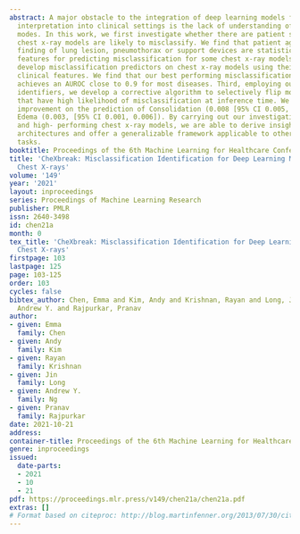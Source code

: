 ```yaml
---
abstract: A major obstacle to the integration of deep learning models for chest x-ray
  interpretation into clinical settings is the lack of understanding of their failure
  modes. In this work, we first investigate whether there are patient subgroups that
  chest x-ray models are likely to misclassify. We find that patient age and the radiographic
  finding of lung lesion, pneumothorax or support devices are statistically relevant
  features for predicting misclassification for some chest x-ray models. Second, we
  develop misclassification predictors on chest x-ray models using their outputs and
  clinical features. We find that our best performing misclassification identifier
  achieves an AUROC close to 0.9 for most diseases. Third, employing our misclassification
  identifiers, we develop a corrective algorithm to selectively flip model predictions
  that have high likelihood of misclassification at inference time. We observe F1
  improvement on the prediction of Consolidation (0.008 [95% CI 0.005, 0.010]) and
  Edema (0.003, [95% CI 0.001, 0.006]). By carrying out our investigation on ten distinct
  and high- performing chest x-ray models, we are able to derive insights across model
  architectures and offer a generalizable framework applicable to other medical imaging
  tasks.
booktitle: Proceedings of the 6th Machine Learning for Healthcare Conference
title: 'CheXbreak: Misclassification Identification for Deep Learning Models Interpreting
  Chest X-rays'
volume: '149'
year: '2021'
layout: inproceedings
series: Proceedings of Machine Learning Research
publisher: PMLR
issn: 2640-3498
id: chen21a
month: 0
tex_title: 'CheXbreak: Misclassification Identification for Deep Learning Models Interpreting
  Chest X-rays'
firstpage: 103
lastpage: 125
page: 103-125
order: 103
cycles: false
bibtex_author: Chen, Emma and Kim, Andy and Krishnan, Rayan and Long, Jin and Ng,
  Andrew Y. and Rajpurkar, Pranav
author:
- given: Emma
  family: Chen
- given: Andy
  family: Kim
- given: Rayan
  family: Krishnan
- given: Jin
  family: Long
- given: Andrew Y.
  family: Ng
- given: Pranav
  family: Rajpurkar
date: 2021-10-21
address:
container-title: Proceedings of the 6th Machine Learning for Healthcare Conference
genre: inproceedings
issued:
  date-parts:
  - 2021
  - 10
  - 21
pdf: https://proceedings.mlr.press/v149/chen21a/chen21a.pdf
extras: []
# Format based on citeproc: http://blog.martinfenner.org/2013/07/30/citeproc-yaml-for-bibliographies/
---
```

